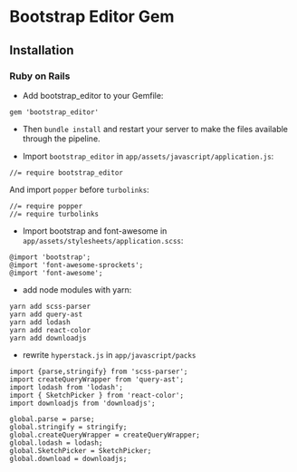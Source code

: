 # Bootstrap Editor Gem
## Installation

### Ruby on Rails

* Add bootstrap_editor to your Gemfile:
```
gem 'bootstrap_editor'
```

* Then `bundle install` and restart your server to make the files available through the pipeline.

* Import `bootstrap_editor` in `app/assets/javascript/application.js`:
```
//= require bootstrap_editor
```

And import `popper` before `turbolinks`:
```
//= require popper
//= require turbolinks
```

* Import bootstrap and font-awesome in `app/assets/stylesheets/application.scss`:
```
@import 'bootstrap';
@import 'font-awesome-sprockets';
@import 'font-awesome';
```

* add node modules with yarn:
```
yarn add scss-parser
yarn add query-ast
yarn add lodash
yarn add react-color
yarn add downloadjs
```
* rewrite `hyperstack.js` in `app/javascript/packs`
```
import {parse,stringify} from 'scss-parser';
import createQueryWrapper from 'query-ast';
import lodash from 'lodash';
import { SketchPicker } from 'react-color';
import downloadjs from 'downloadjs';

global.parse = parse;
global.stringify = stringify;
global.createQueryWrapper = createQueryWrapper;
global.lodash = lodash;
global.SketchPicker = SketchPicker;
global.download = downloadjs;
```